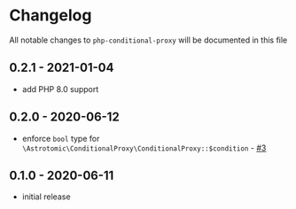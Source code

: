 # Changelog

All notable changes to `php-conditional-proxy` will be documented in this file

## 0.2.1 - 2021-01-04

-   add PHP 8.0 support

## 0.2.0 - 2020-06-12

-   enforce `bool` type for `\Astrotomic\ConditionalProxy\ConditionalProxy::$condition` - [#3](https://github.com/Astrotomic/php-conditional-proxy/pull/3)

## 0.1.0 - 2020-06-11

-   initial release
